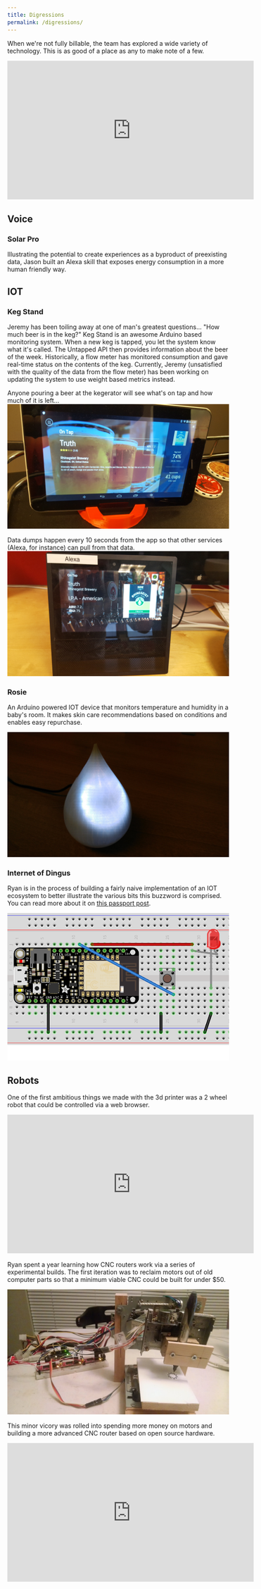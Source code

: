 ```yaml
---
title: Digressions
permalink: /digressions/
---
```


When we're not fully billable, the team has explored a wide variety of technology. This is as good of a place as any to make note of a few.

<iframe width="560" height="315" src="https://www.youtube.com/embed/YcS6NqaOb8o" frameborder="0" allow="autoplay; encrypted-media" allowfullscreen></iframe>

## Voice

### Solar Pro

Illustrating the potential to create experiences as a byproduct of preexisting data, Jason built an Alexa skill that exposes energy consumption in a more human friendly way.

## IOT

### Keg Stand

Jeremy has been toiling away at one of man's greatest questions... "How much beer is in the keg?" Keg Stand is an awesome Arduino based monitoring system. When a new keg is tapped, you let the system know what it's called. The Untapped API then provides information about the beer of the week. Historically, a flow meter has monitored consumption and gave real-time status on the contents of the keg. Currently, Jeremy (unsatisfied with the quality of the data from the flow meter) has been working on updating the system to use weight based metrics instead.

Anyone pouring a beer at the kegerator will see what's on tap and how much of it is left...
![Tablet app](/uploads/20180427_173253.jpg)

Data dumps happen every 10 seconds from the app so that other services (Alexa, for instance) can pull from that data.
![Echo Show](/uploads/20180427_173338.jpg)


### Rosie

An Arduino powered IOT device that monitors temperature and humidity in a baby's room. It makes skin care recommendations based on conditions and enables easy repurchase.

![Arduino based device for monitoring a baby's room](/uploads/rosie.jpg)

### Internet of Dingus

Ryan is in the process of building a fairly naive implementation of an IOT ecosystem to better illustrate the various bits this buzzword is comprised. You can read more about it on [this passport post](https://passport.vml.com/post/introducing-internet-dingus).

![schematic for a dingus](/uploads/dingus-bb-0.png)

## Robots

One of the first ambitious things we made with the 3d printer was a 2 wheel robot that could be controlled via a web browser.

<iframe width="560" height="315" src="https://www.youtube.com/embed/E665J3E3drg?ecver=1" frameborder="0" allow="autoplay; encrypted-media" allowfullscreen=""></iframe>

Ryan spent a year learning how CNC routers work via a series of experimental builds. The first iteration was to reclaim motors out of old computer parts so that a minimum viable CNC could be built for under $50.

![Upcycled CNC](/uploads/ewastecnc-1.jpg)

This minor vicory was rolled into spending more money on motors and building a more advanced CNC router based on open source hardware.

<iframe width="560" height="315" src="https://www.youtube.com/embed/TWuP_DbFSsA" frameborder="0" allow="autoplay; encrypted-media" allowfullscreen></iframe>
